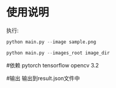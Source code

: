 # 使用说明
执行:

```python
python main.py --image sample.png 

python main.py --images_root image_dir
```

#依赖
pytorch
tensorflow
opencv 3.2

#输出
输出到result.json文件中


